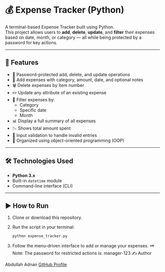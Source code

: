 # 💰 Expense Tracker (Python)

A terminal-based Expense Tracker built using Python.  
This project allows users to **add**, **delete**, **update**, and **filter** their expenses based on date, month, or category — all while being protected by a password for key actions.

---

## 📌 Features

- 🔐 Password-protected add, delete, and update operations
- 🧾 Add expenses with category, amount, date, and optional notes
- 🗑️ Delete expenses by item number
- ✏️ Update any attribute of an existing expense
- 📆 Filter expenses by:
  - Category
  - Specific date
  - Month
- 📊 Display a full summary of all expenses
- 📉 Shows total amount spent
- 🧠 Input validation to handle invalid entries
- 🎯 Organized using object-oriented programming (OOP)

---

## 🛠️ Technologies Used

- **Python 3.x**
- Built-in `datetime` module
- Command-line interface (CLI)

---

## ▶️ How to Run

1. Clone or download this repository.

2. Run the script in your terminal:
   ```bash
   python expense_tracker.py
3. Follow the menu-driven interface to add or manage your expenses.
🗝️ Note: The password for restricted actions is:
manager-123
✍️ Author

Abdullah Adnan
[GitHub Profile](https://github.com/Abdullahadn)


